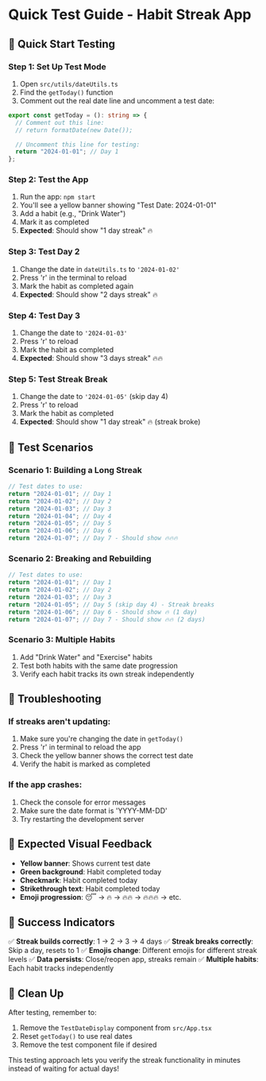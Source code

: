 # Quick Test Guide - Habit Streak App

## 🚀 Quick Start Testing

### Step 1: Set Up Test Mode

1. Open `src/utils/dateUtils.ts`
2. Find the `getToday()` function
3. Comment out the real date line and uncomment a test date:

```typescript
export const getToday = (): string => {
  // Comment out this line:
  // return formatDate(new Date());

  // Uncomment this line for testing:
  return "2024-01-01"; // Day 1
};
```

### Step 2: Test the App

1. Run the app: `npm start`
2. You'll see a yellow banner showing "Test Date: 2024-01-01"
3. Add a habit (e.g., "Drink Water")
4. Mark it as completed
5. **Expected**: Should show "1 day streak" 🔥

### Step 3: Test Day 2

1. Change the date in `dateUtils.ts` to `'2024-01-02'`
2. Press 'r' in the terminal to reload
3. Mark the habit as completed again
4. **Expected**: Should show "2 days streak" 🔥

### Step 4: Test Day 3

1. Change the date to `'2024-01-03'`
2. Press 'r' to reload
3. Mark the habit as completed
4. **Expected**: Should show "3 days streak" 🔥🔥

### Step 5: Test Streak Break

1. Change the date to `'2024-01-05'` (skip day 4)
2. Press 'r' to reload
3. Mark the habit as completed
4. **Expected**: Should show "1 day streak" 🔥 (streak broke)

## 🎯 Test Scenarios

### Scenario 1: Building a Long Streak

```typescript
// Test dates to use:
return "2024-01-01"; // Day 1
return "2024-01-02"; // Day 2
return "2024-01-03"; // Day 3
return "2024-01-04"; // Day 4
return "2024-01-05"; // Day 5
return "2024-01-06"; // Day 6
return "2024-01-07"; // Day 7 - Should show 🔥🔥🔥
```

### Scenario 2: Breaking and Rebuilding

```typescript
// Test dates to use:
return "2024-01-01"; // Day 1
return "2024-01-02"; // Day 2
return "2024-01-03"; // Day 3
return "2024-01-05"; // Day 5 (skip day 4) - Streak breaks
return "2024-01-06"; // Day 6 - Should show 🔥 (1 day)
return "2024-01-07"; // Day 7 - Should show 🔥🔥 (2 days)
```

### Scenario 3: Multiple Habits

1. Add "Drink Water" and "Exercise" habits
2. Test both habits with the same date progression
3. Verify each habit tracks its own streak independently

## 🔧 Troubleshooting

### If streaks aren't updating:

1. Make sure you're changing the date in `getToday()`
2. Press 'r' in terminal to reload the app
3. Check the yellow banner shows the correct test date
4. Verify the habit is marked as completed

### If the app crashes:

1. Check the console for error messages
2. Make sure the date format is 'YYYY-MM-DD'
3. Try restarting the development server

## 📱 Expected Visual Feedback

- **Yellow banner**: Shows current test date
- **Green background**: Habit completed today
- **Checkmark**: Habit completed today
- **Strikethrough text**: Habit completed today
- **Emoji progression**: 😴 → 🔥 → 🔥🔥 → 🔥🔥🔥 → etc.

## 🎉 Success Indicators

✅ **Streak builds correctly**: 1 → 2 → 3 → 4 days
✅ **Streak breaks correctly**: Skip a day, resets to 1
✅ **Emojis change**: Different emojis for different streak levels
✅ **Data persists**: Close/reopen app, streaks remain
✅ **Multiple habits**: Each habit tracks independently

## 🧹 Clean Up

After testing, remember to:

1. Remove the `TestDateDisplay` component from `src/App.tsx`
2. Reset `getToday()` to use real dates
3. Remove the test component file if desired

This testing approach lets you verify the streak functionality in minutes instead of waiting for actual days!
